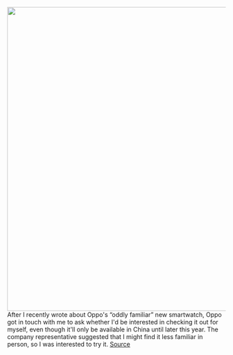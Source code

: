<img src='https://cdn.vox-cdn.com/thumbor/tQNWGXaZqvAzYZJHLcfjQBa_kig=/0x0:2040x1360/1200x800/filters:focal(857x517:1183x843)/cdn.vox-cdn.com/uploads/chorus_image/image/66830811/DSCF7222.0.jpg' width='700px' /><br/>
After I recently wrote about Oppo's “oddly familiar” new smartwatch, Oppo got in touch with me to ask whether I'd be interested in checking it out for myself, even though it'll only be available in China until later this year. The company representative suggested that I might find it less familiar in person, so I was interested to try it.
<a href='https://www.theverge.com/2020/5/22/21267264/oppo-watch-hands-on-preview-smartwatch-china-apple'> Source <a/>